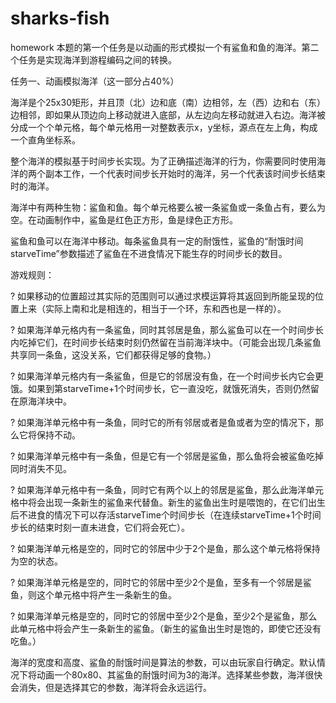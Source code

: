 # sharks-fish
homework
本题的第一个任务是以动画的形式模拟一个有鲨鱼和鱼的海洋。第二个任务是实现海洋到游程编码之间的转换。

任务一、动画模拟海洋（这一部分占40%）

海洋是个25x30矩形，并且顶（北）边和底（南）边相邻，左（西）边和右（东）边相邻，即如果从顶边向上移动就进入底部，从左边向左移动就进入右边。海洋被分成一个个单元格，每个单元格用一对整数表示x，y坐标，源点在左上角，构成一个直角坐标系。

整个海洋的模拟基于时间步长实现。为了正确描述海洋的行为，你需要同时使用海洋的两个副本工作，一个代表时间步长开始时的海洋，另一个代表该时间步长结束时的海洋。

海洋中有两种生物：鲨鱼和鱼。每个单元格要么被一条鲨鱼或一条鱼占有，要么为空。在动画制作中，鲨鱼是红色正方形，鱼是绿色正方形。

鲨鱼和鱼可以在海洋中移动。每条鲨鱼具有一定的耐饿性，鲨鱼的“耐饿时间starveTime”参数描述了鲨鱼在不进食情况下能生存的时间步长的数目。

游戏规则：

?	如果移动的位置超过其实际的范围则可以通过求模运算将其返回到所能呈现的位置上来（实际上南和北是相连的，相当于一个环，东和西也是一样的）。

?	如果海洋单元格内有一条鲨鱼，同时其邻居是鱼，那么鲨鱼可以在一个时间步长内吃掉它们，在时间步长结束时刻仍然留在当前海洋块中。（可能会出现几条鲨鱼共享同一条鱼，这没关系，它们都获得足够的食物。）

?	如果海洋单元格内有一条鲨鱼，但是它的邻居没有鱼，在一个时间步长内它会更饿。如果到第starveTime+1个时间步长，它一直没吃，就饿死消失，否则仍然留在原海洋块中。

?	如果海洋单元格中有一条鱼，同时它的所有邻居或者是鱼或者为空的情况下，那么它将保持不动。

?	如果海洋单元格中有一条鱼，但是它有一个邻居是鲨鱼，那么鱼将会被鲨鱼吃掉同时消失不见。

?	如果海洋单元格中有一条鱼，同时它有两个以上的邻居是鲨鱼，那么此海洋单元格中将会出现一条新生的鲨鱼来代替鱼。新生的鲨鱼出生时是喂饱的，在它们出生后不进食的情况下可以存活starveTime个时间步长（在连续starveTime+1个时间步长的结束时刻一直未进食，它们将会死亡）。

?	如果海洋单元格是空的，同时它的邻居中少于2个是鱼，那么这个单元格将保持为空的状态。

?	如果海洋单元格是空的，同时它的邻居中至少2个是鱼，至多有一个邻居是鲨鱼，则这个单元格中将产生一条新生的鱼。

?	如果海洋单元格是空的，同时它的邻居中至少2个是鱼，至少2个是鲨鱼，那么此单元格中将会产生一条新生的鲨鱼。（新生的鲨鱼出生时是饱的，即使它还没有吃鱼。）

海洋的宽度和高度、鲨鱼的耐饿时间是算法的参数，可以由玩家自行确定。默认情况下将动画一个80x80、其鲨鱼的耐饿时间为3的海洋。选择某些参数，海洋很快会消失，但是选择其它的参数，海洋将会永远运行。
